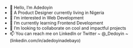 - 👋 Hello, I’m Adedoyin
- 🎨 A Product Designer currently living in Nigeria 
- 👀 I’m interested in Web Development
- 🌱 I’m currently learning Frontend Development
- 💞️ I’m looking to collaborate on cool and impactful projects
- 📫 You can reach me on LinkedIn or Twitter ~ @_Dedoyin ~ (linkedin.com/in/adedoyinadebayo)

<!---
adedoyin-a/adedoyin-a is a ✨ special ✨ repository because its `README.md` (this file) appears on your GitHub profile.
You can click the Preview link to take a look at your changes.
--->
